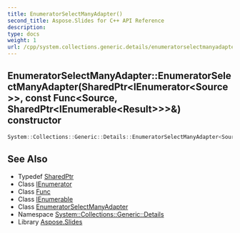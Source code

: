```yaml
---
title: EnumeratorSelectManyAdapter()
second_title: Aspose.Slides for C++ API Reference
description: 
type: docs
weight: 1
url: /cpp/system.collections.generic.details/enumeratorselectmanyadapter/enumeratorselectmanyadapter/
---
```

## EnumeratorSelectManyAdapter::EnumeratorSelectManyAdapter(SharedPtr\<IEnumerator\<Source\>\>, const Func\<Source, SharedPtr\<IEnumerable\<Result\>\>\>\&) constructor




```cpp
System::Collections::Generic::Details::EnumeratorSelectManyAdapter<Source, Result>::EnumeratorSelectManyAdapter(SharedPtr<IEnumerator<Source>> baseEnumerator, const Func<Source, SharedPtr<IEnumerable<Result>>> &selector)
```

## See Also

* Typedef [SharedPtr](../../system/sharedptr/)
* Class [IEnumerator](../../system.collections.generic/ienumerator/)
* Class [Func](../../system/func/)
* Class [IEnumerable](../../system.collections.generic/ienumerable/)
* Class [EnumeratorSelectManyAdapter](./)
* Namespace [System::Collections::Generic::Details](../)
* Library [Aspose.Slides](../../)